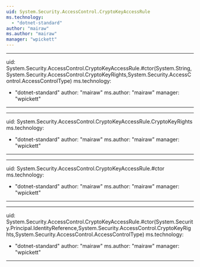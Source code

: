 ```yaml
---
uid: System.Security.AccessControl.CryptoKeyAccessRule
ms.technology: 
  - "dotnet-standard"
author: "mairaw"
ms.author: "mairaw"
manager: "wpickett"
---
```


---
uid: System.Security.AccessControl.CryptoKeyAccessRule.#ctor(System.String,System.Security.AccessControl.CryptoKeyRights,System.Security.AccessControl.AccessControlType)
ms.technology: 
  - "dotnet-standard"
author: "mairaw"
ms.author: "mairaw"
manager: "wpickett"
---

---
uid: System.Security.AccessControl.CryptoKeyAccessRule.CryptoKeyRights
ms.technology: 
  - "dotnet-standard"
author: "mairaw"
ms.author: "mairaw"
manager: "wpickett"
---

---
uid: System.Security.AccessControl.CryptoKeyAccessRule.#ctor
ms.technology: 
  - "dotnet-standard"
author: "mairaw"
ms.author: "mairaw"
manager: "wpickett"
---

---
uid: System.Security.AccessControl.CryptoKeyAccessRule.#ctor(System.Security.Principal.IdentityReference,System.Security.AccessControl.CryptoKeyRights,System.Security.AccessControl.AccessControlType)
ms.technology: 
  - "dotnet-standard"
author: "mairaw"
ms.author: "mairaw"
manager: "wpickett"
---

